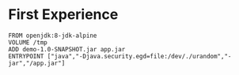 # First Experience

```text
FROM openjdk:8-jdk-alpine
VOLUME /tmp
ADD demo-1.0-SNAPSHOT.jar app.jar
ENTRYPOINT ["java","-Djava.security.egd=file:/dev/./urandom","-jar","/app.jar"]
```




